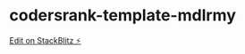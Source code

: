 # codersrank-template-mdlrmy

[Edit on StackBlitz ⚡️](https://stackblitz.com/edit/codersrank-template-mdlrmy)